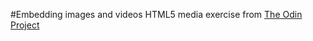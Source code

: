 #Embedding images and videos
HTML5 media exercise from [The Odin Project](http://www.theodinproject.com/html5-and-css3/embedding-images-and-video)